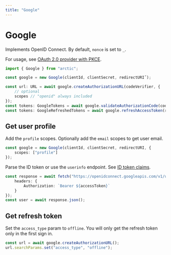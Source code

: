 ```yaml
---
title: "Google"
---
```


# Google

Implements OpenID Connect. By default, `nonce` is set to `_`.

For usage, see [OAuth 2.0 provider with PKCE](../oauth2-pkce.md).

```ts
import { Google } from "arctic";

const google = new Google(clientId, clientSecret, redirectURI˝);
```

```ts
const url: URL = await google.createAuthorizationURL(codeVerifier, {
	// optional
	scopes // "openid" always included
});
const tokens: GoogleTokens = await google.validateAuthorizationCode(code, codeVerifier);
const tokens: GoogleRefreshedTokens = await google.refreshAccessToken(refreshToken);
```

## Get user profile

Add the `profile` scopes. Optionally add the `email` scopes to get user email.

```ts
const google = new Google(clientId, clientSecret, redirectURI, {
	scopes: ["profile"]
});
```

Parse the ID token or use the `userinfo` endpoint. See [ID token claims](https://developers.google.com/identity/openid-connect/openid-connect#an-id-tokens-payload).

```ts
const response = await fetch("https://openidconnect.googleapis.com/v1/userinfo", {
	headers: {
		Authorization: `Bearer ${accessToken}`
	}
});
const user = await response.json();
```

## Get refresh token

Set the `access_type` param to `offline`. You will only get the refresh token only in the first sign in.

```ts
const url = await google.createAuthorizationURL();
url.searchParams.set("access_type", "offline");
```
